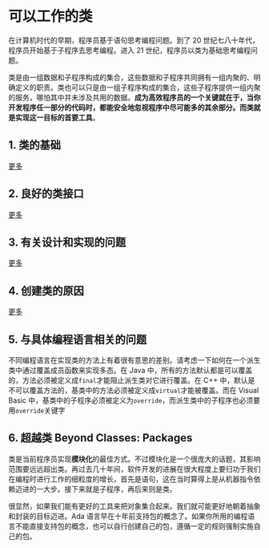 # 可以工作的类

在计算机时代的早期，程序员基于语句思考编程问题。到了 20 世纪七八十年代，程序员开始基于子程序去思考编程。进入 21 世纪，程序员以类为基础思考编程问题。

类是由一组数据和子程序构成的集合，这些数据和子程序共同拥有一组内聚的、明确定义的职责。类也可以只是由一组子程序构成的集合，这些子程序提供一组内聚的服务，哪怕其中并未涉及共用的数据。**成为高效程序员的一个关键就在于，当你开发程序任一部分的代码时，都能安全地忽视程序中尽可能多的其余部分。而类就是实现这一目标的首要工具**。

## 1. 类的基础

[更多](./01ClassFoundations.md)

## 2. 良好的类接口

[更多](./02GoodClassInterfaces.md)

## 3. 有关设计和实现的问题

[更多](./03DeginAndImplementation.md)

## 4. 创建类的原因

[更多](./04ReasonsToCreateAClass.md)

## 5. 与具体编程语言相关的问题

不同编程语言在实现类的方法上有着很有意思的差别。请考虑一下如何在一个派生类中通过覆盖成员函数来实现多态。在 Java 中，所有的方法默认都是可以覆盖的，方法必须被定义成`final`才能阻止派生类对它进行覆盖。在 C++ 中，默认是不可以覆盖方法的，基类中的方法必须被定义成`virtual`才能被覆盖。而在 Visual Basic 中，基类中的子程序必须被定义为`override`，而派生类中的子程序也必须要用`override`关键字

## 6. 超越类 Beyond Classes: Packages

类是当前程序员实现**模块化**的最佳方式。不过模块化是一个很庞大的话题，其影响范围要远远超出类。再过去几十年间，软件开发的进展在很大程度上要归功于我们在编程时进行工作的细粒度的增长，首先是语句，这在当时算得上是从机器指令依赖迈进的一大步。接下来就是子程序，再后来则是类。

很显然，如果我们能有更好的工具来把对象集合起来。我们就可能更好地朝着抽象和封装的目标迈进。Ada 语言早在十年前支持包的概念了。如果你所用的编程语言不能直接支持包的概念，也可以自行创建自己的包，遵循一定的规则强制实施自己的包。